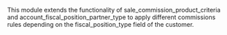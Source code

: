 This module extends the functionality of sale_commission_product_criteria and account_fiscal_position_partner_type 
to apply different commissions rules depending on the fiscal_position_type field of the customer.
